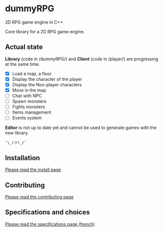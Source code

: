 # dummyRPG

2D RPG game engine in C++

Core library for a 2D RPG game engine.

## Actual state

**Library** (code in /dummyRPG/) and **Client** (code in /player/) are progressing at the same time.
* [x] Load a map, a floor
* [x] Display the character of the player
* [x] Display the Non-player characters
* [x] Move in the map
* [ ] Chat with NPC
* [ ] Spawn monsters
* [ ] Fights monsters
* [ ] Items management
* [ ] Events system

**Editor** is not up to date yet and cannot be used to generate games with the new library.

`¯\_(ツ)_/¯`

## Installation

[Please read the install page](doc/install.md)

## Contributing

[Please read the contributing page](doc/contributing.md)

## Specifications and choices

[Please read the specifications page (french)](doc/specifications.md)
